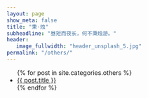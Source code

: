 ```yaml
---
layout: page
show_meta: false
title: "秉·烛"
subheadline: "昼短而夜长，何不秉烛游。"
header:
   image_fullwidth: "header_unsplash_5.jpg"
permalink: "/others/"
---
```

<ul>
    {% for post in site.categories.others %}
    <li><a href="{{ site.url }}{{ post.url }}">{{ post.title }}</a></li>
    {% endfor %}
</ul>